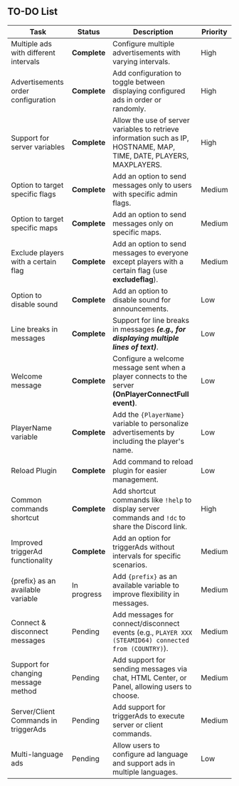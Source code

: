 ## TO-DO List
| **Task**                              | **Status**     | **Description**                                                                                     | **Priority** |
|---------------------------------------|----------------|-----------------------------------------------------------------------------------------------------|--------------|
| Multiple ads with different intervals | **Complete**   | Configure multiple advertisements with varying intervals.                                          | High         |
| Advertisements order configuration    | **Complete**   | Add configuration to toggle between displaying configured ads in order or randomly.               | High         |
| Support for server variables          | **Complete**   | Allow the use of server variables to retrieve information such as IP, HOSTNAME, MAP, TIME, DATE, PLAYERS, MAXPLAYERS. | High         |
| Option to target specific flags       | **Complete**   | Add an option to send messages only to users with specific admin flags.                            | Medium       |
| Option to target specific maps        | **Complete**   | Add an option to send messages only on specific maps.                                              | Medium       |
| Exclude players with a certain flag   | **Complete**   | Add an option to send messages to everyone except players with a certain flag (use **excludeflag**). | Medium       |
| Option to disable sound               | **Complete**   | Add an option to disable sound for announcements.                                                  | Low          |
| Line breaks in messages               | **Complete**   | Support for line breaks in messages ***(e.g., for displaying multiple lines of text)***.          | Low          |
| Welcome message                       | **Complete**   | Configure a welcome message sent when a player connects to the server **(OnPlayerConnectFull event)**. | Low         |
| PlayerName variable                   | **Complete**   | Add the `{PlayerName}` variable to personalize advertisements by including the player's name.       | Low          |
| Reload Plugin                         | **Complete**   | Add command to reload plugin for easier management.                                                | Low          |
| Common commands shortcut              | **Complete**   | Add shortcut commands like `!help` to display server commands and `!dc` to share the Discord link.  | High         |
| Improved triggerAd functionality      | **Complete**    | Add an option for triggerAds without intervals for specific scenarios.       | Medium       |
| {prefix} as an available variable     | In progress    | Add `{prefix}` as an available variable to improve flexibility in messages.                        | Medium       |
| Connect & disconnect messages         | Pending    | Add messages for connect/disconnect events (e.g., `PLAYER XXX (STEAMID64) connected from (COUNTRY)`). | Medium          |
| Support for changing message method   | Pending    | Add support for sending messages via chat, HTML Center, or Panel, allowing users to choose.        | Medium       |
| Server/Client Commands in triggerAds  | Pending    | Add support for triggerAds to execute server or client commands. | Medium       |
| Multi-language ads                    | Pending    | Allow users to configure ad language and support ads in multiple languages.                        | Low       |